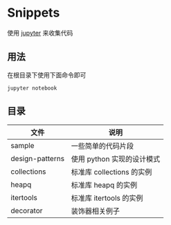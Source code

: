 Snippets
===

使用 [jupyter](https://jupyter.readthedocs.io/en/latest/index.html) 来收集代码


用法
---

在根目录下使用下面命令即可

```
jupyter notebook
```

目录
---

文件 | 说明
--- | ---
sample | 一些简单的代码片段
design-patterns | 使用 python 实现的设计模式
collections | 标准库 collections 的实例
heapq | 标准库 heapq 的实例
itertools | 标准库 itertools 的实例
decorator | 装饰器相关例子
